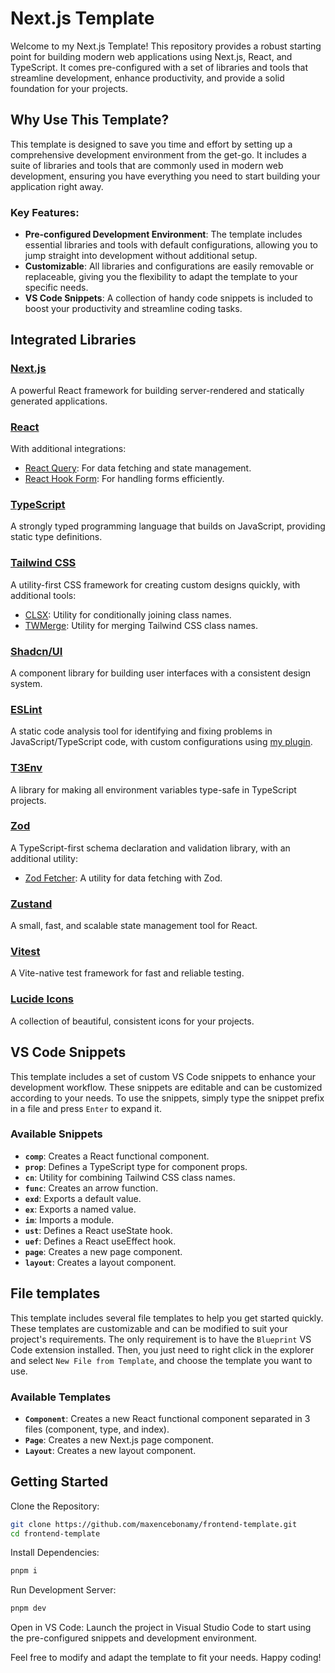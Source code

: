 # Next.js Template

Welcome to my Next.js Template! This repository provides a robust starting point for building modern web applications using Next.js, React, and TypeScript. It comes pre-configured with a set of libraries and tools that streamline development, enhance productivity, and provide a solid foundation for your projects.

## Why Use This Template?

This template is designed to save you time and effort by setting up a comprehensive development environment from the get-go. It includes a suite of libraries and tools that are commonly used in modern web development, ensuring you have everything you need to start building your application right away.

### Key Features:

- **Pre-configured Development Environment**: The template includes essential libraries and tools with default configurations, allowing you to jump straight into development without additional setup.
- **Customizable**: All libraries and configurations are easily removable or replaceable, giving you the flexibility to adapt the template to your specific needs.
- **VS Code Snippets**: A collection of handy code snippets is included to boost your productivity and streamline coding tasks.

## Integrated Libraries

### [Next.js](https://nextjs.org/)
A powerful React framework for building server-rendered and statically generated applications.

### [React](https://reactjs.org/)
With additional integrations:
- [React Query](https://tanstack.com/query/): For data fetching and state management.
- [React Hook Form](https://react-hook-form.com/): For handling forms efficiently.

### [TypeScript](https://www.typescriptlang.org/)
A strongly typed programming language that builds on JavaScript, providing static type definitions.

### [Tailwind CSS](https://tailwindcss.com/)
A utility-first CSS framework for creating custom designs quickly, with additional tools:
- [CLSX](https://www.npmjs.com/package/clsx): Utility for conditionally joining class names.
- [TWMerge](https://www.npmjs.com/package/tailwind-merge): Utility for merging Tailwind CSS class names.

### [Shadcn/UI](https://ui.shadcn.com/)
A component library for building user interfaces with a consistent design system.

### [ESLint](https://eslint.org/)
A static code analysis tool for identifying and fixing problems in JavaScript/TypeScript code, with custom configurations using [my plugin](https://www.npmjs.com/package/@maxencebonamy/eslint-plugin).

### [T3Env](https://env.t3.gg/)
A library for making all environment variables type-safe in TypeScript projects.

### [Zod](https://zod.dev/)
A TypeScript-first schema declaration and validation library, with an additional utility:
- [Zod Fetcher](https://www.npmjs.com/package/zod-fetcher): A utility for data fetching with Zod.

### [Zustand](https://zustand-demo.pmnd.rs/)
A small, fast, and scalable state management tool for React.

### [Vitest](https://vitest.dev/)
A Vite-native test framework for fast and reliable testing.

### [Lucide Icons](https://lucide.dev/)
A collection of beautiful, consistent icons for your projects.

## VS Code Snippets

This template includes a set of custom VS Code snippets to enhance your development workflow.
These snippets are editable and can be customized according to your needs.
To use the snippets, simply type the snippet prefix in a file and press `Enter` to expand it.

### Available Snippets

- **`comp`**: Creates a React functional component.
- **`prop`**: Defines a TypeScript type for component props.
- **`cn`**: Utility for combining Tailwind CSS class names.
- **`func`**: Creates an arrow function.
- **`exd`**: Exports a default value.
- **`ex`**: Exports a named value.
- **`im`**: Imports a module.
- **`ust`**: Defines a React useState hook.
- **`uef`**: Defines a React useEffect hook.
- **`page`**: Creates a new page component.
- **`layout`**: Creates a layout component.

## File templates

This template includes several file templates to help you get started quickly. These templates are customizable and can be modified to suit your project's requirements.
The only requirement is to have the `Blueprint` VS Code extension installed.
Then, you just need to right click in the explorer and select `New File from Template`, and choose the template you want to use.

### Available Templates

- **`Component`**: Creates a new React functional component separated in 3 files (component, type, and index).
- **`Page`**: Creates a new Next.js page component.
- **`Layout`**: Creates a new layout component.

## Getting Started

Clone the Repository:
```bash
git clone https://github.com/maxencebonamy/frontend-template.git
cd frontend-template
```

Install Dependencies:
```bash
pnpm i
```

Run Development Server:
```bash
pnpm dev
```

Open in VS Code: Launch the project in Visual Studio Code to start using the pre-configured snippets and development environment.

Feel free to modify and adapt the template to fit your needs. Happy coding!